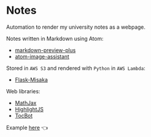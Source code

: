 # Notes

Automation to render my university notes as a webpage.

Notes written in Markdown using Atom:

* [markdown-preview-plus](https://atom.io/packages/markdown-preview-plus)
* [atom-image-assistant](https://atom.io/packages/markdown-image-assistant)

Stored in `AWS S3` and rendered with `Python` in `AWS Lambda`:

* [Flask-Misaka](https://flask-misaka.readthedocs.io/en/latest/)

Web libraries:

* [MathJax](https://www.mathjax.org)
* [HighlightJS](https://highlightjs.org/usage/)
* [TocBot](https://tscanlin.github.io/tocbot/)

Example [here](https://nnconv4jg1.execute-api.ap-southeast-2.amazonaws.com/dev/notes/machine_dynamics/) :point_left:
